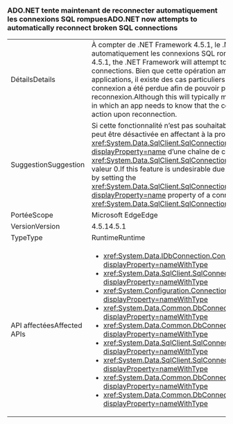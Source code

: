 ### <a name="adonet-now-attempts-to-automatically-reconnect-broken-sql-connections"></a><span data-ttu-id="58d26-101">ADO.NET tente maintenant de reconnecter automatiquement les connexions SQL rompues</span><span class="sxs-lookup"><span data-stu-id="58d26-101">ADO.NET now attempts to automatically reconnect broken SQL connections</span></span>

|   |   |
|---|---|
|<span data-ttu-id="58d26-102">Détails</span><span class="sxs-lookup"><span data-stu-id="58d26-102">Details</span></span>|<span data-ttu-id="58d26-103">À compter de .NET Framework 4.5.1, le .NET Framework tente de reconnecter automatiquement les connexions SQL rompues.</span><span class="sxs-lookup"><span data-stu-id="58d26-103">Beginning in the .NET Framework 4.5.1, the .NET Framework will attempt to automatically reconnect broken SQL connections.</span></span> <span data-ttu-id="58d26-104">Bien que cette opération améliore généralement la fiabilité des applications, il existe des cas particuliers où une application doit savoir que la connexion a été perdue afin de pouvoir prendre des mesures lors de la reconnexion.</span><span class="sxs-lookup"><span data-stu-id="58d26-104">Although this will typically make apps more reliable, there are edge cases in which an app needs to know that the connection was lost so that it can take some action upon reconnection.</span></span>|
|<span data-ttu-id="58d26-105">Suggestion</span><span class="sxs-lookup"><span data-stu-id="58d26-105">Suggestion</span></span>|<span data-ttu-id="58d26-106">Si cette fonctionnalité n’est pas souhaitable pour des raisons de compatibilité, elle peut être désactivée en affectant à la propriété <xref:System.Data.SqlClient.SqlConnectionStringBuilder.ConnectRetryCount?displayProperty=name> d’une chaîne de connexion (ou <xref:System.Data.SqlClient.SqlConnectionStringBuilder?displayProperty=name>) la valeur 0.</span><span class="sxs-lookup"><span data-stu-id="58d26-106">If this feature is undesirable due to compatibility concerns, it can be disabled by setting the <xref:System.Data.SqlClient.SqlConnectionStringBuilder.ConnectRetryCount?displayProperty=name> property of a connection string (or <xref:System.Data.SqlClient.SqlConnectionStringBuilder?displayProperty=name>) to 0.</span></span>|
|<span data-ttu-id="58d26-107">Portée</span><span class="sxs-lookup"><span data-stu-id="58d26-107">Scope</span></span>|<span data-ttu-id="58d26-108">Microsoft Edge</span><span class="sxs-lookup"><span data-stu-id="58d26-108">Edge</span></span>|
|<span data-ttu-id="58d26-109">Version</span><span class="sxs-lookup"><span data-stu-id="58d26-109">Version</span></span>|<span data-ttu-id="58d26-110">4.5.1</span><span class="sxs-lookup"><span data-stu-id="58d26-110">4.5.1</span></span>|
|<span data-ttu-id="58d26-111">Type</span><span class="sxs-lookup"><span data-stu-id="58d26-111">Type</span></span>|<span data-ttu-id="58d26-112">Runtime</span><span class="sxs-lookup"><span data-stu-id="58d26-112">Runtime</span></span>|
|<span data-ttu-id="58d26-113">API affectées</span><span class="sxs-lookup"><span data-stu-id="58d26-113">Affected APIs</span></span>|<ul><li><xref:System.Data.IDbConnection.ConnectionString?displayProperty=nameWithType></li><li><xref:System.Data.SqlClient.SqlConnection.ConnectionString?displayProperty=nameWithType></li><li><xref:System.Configuration.ConnectionStringSettings.ConnectionString?displayProperty=nameWithType></li><li><xref:System.Data.Common.DbConnection.ConnectionString?displayProperty=nameWithType></li><li><xref:System.Data.Common.DbConnectionStringBuilder.ConnectionString?displayProperty=nameWithType></li><li><xref:System.Data.SqlClient.SqlConnectionStringBuilder.%23ctor?displayProperty=nameWithType></li><li><xref:System.Data.SqlClient.SqlConnectionStringBuilder.%23ctor(System.String)?displayProperty=nameWithType></li><li><xref:System.Data.Common.DbConnectionStringBuilder.%23ctor?displayProperty=nameWithType></li><li><xref:System.Data.Common.DbConnectionStringBuilder.%23ctor(System.Boolean)?displayProperty=nameWithType></li></ul>|

